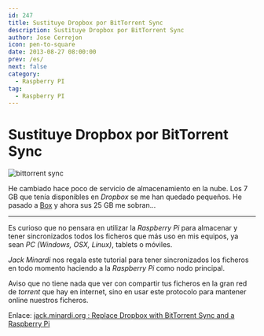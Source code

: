 ```yaml
---
id: 247
title: Sustituye Dropbox por BitTorrent Sync
description: Sustituye Dropbox por BitTorrent Sync
author: Jose Cerrejon
icon: pen-to-square
date: 2013-08-27 08:00:00
prev: /es/
next: false
category:
  - Raspberry PI
tag:
  - Raspberry PI
---
```


# Sustituye Dropbox por BitTorrent Sync

![bittorrent sync](/images/bittorrent_sync.jpg)

He cambiado hace poco de servicio de almacenamiento en la nube. Los 7 GB que tenía disponibles en *Dropbox* se me han quedado pequeños. He pasado a [Box](https://app.box.com) y ahora sus 25 GB me sobran...

- - -
Es curioso que no pensara en utilizar la *Raspberry Pi* para almacenar y tener sincronizados todos los ficheros que más uso en mis equipos, ya sean *PC (Windows, OSX, Linux)*, tablets o móviles.

*Jack Minardi* nos regala este tutorial para tener sincronizados los ficheros en todo momento haciendo a la *Raspberry Pi* como nodo principal. 

Aviso que no tiene nada que ver con compartir tus ficheros en la gran red de *torrent* que hay en internet, sino en usar este protocolo para mantener online nuestros ficheros.

Enlace: [jack.minardi.org : Replace Dropbox with BitTorrent Sync and a Raspberry Pi](http://jack.minardi.org/raspberry_pi/replace-dropbox-with-bittorrent-sync-and-a-raspberry-pi/)